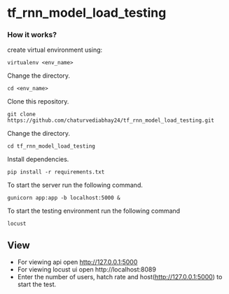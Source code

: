 # tf_rnn_model_load_testing

### How it works?

create virtual environment using:

```shell
virtualenv <env_name>
```
Change the directory.
```shell
cd <env_name>
```
Clone this repository.
```shell
git clone https://github.com/chaturvediabhay24/tf_rnn_model_load_testing.git
```
Change the directory.
```shell
cd tf_rnn_model_load_testing
```
Install dependencies.
```shell
pip install -r requirements.txt
```

To start the server run the following command.
```shell
gunicorn app:app -b localhost:5000 &
```
To start the testing environment run the following command
```shell
locust
```

## View
* For viewing api open http://127.0.0.1:5000
* For viewing locust ui open http://localhost:8089
* Enter the number of users, hatch rate and host(http://127.0.0.1:5000) to start the test.

